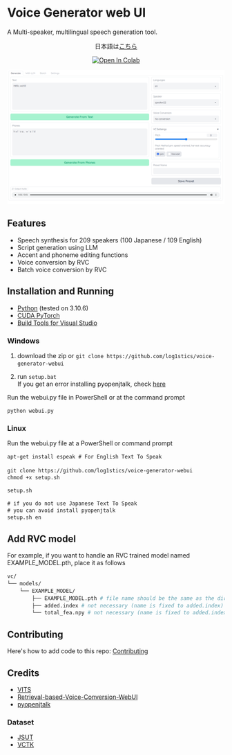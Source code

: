 # Voice Generator web UI
A Multi-speaker, multilingual speech generation tool.

<div align="center">

日本語は[こちら](docs/ja/README.md)

[![Open In Colab](https://img.shields.io/badge/Colab-F9AB00?style=for-the-badge&logo=googlecolab&color=525252)](https://colab.research.google.com/github/log1stics/voice-generator-webui/blob/main/colab.ipynb)

</div>

![](docs/images/Screenshot.png)

## Features

- Speech synthesis for 209 speakers (100 Japanese / 109 English)
- Script generation using LLM
- Accent and phoneme editing functions
- Voice conversion by RVC
- Batch voice conversion by RVC



## Installation and Running

- [Python](https://www.python.org/downloads/windows/) (tested on 3.10.6)
- [CUDA PyTorch](https://pytorch.org/get-started/locally/)
- [Build Tools for Visual Studio](docs/dependencies.md)

### Windows
1. download the zip or
`git clone https://github.com/log1stics/voice-generator-webui`

2. run `setup.bat`  
If you get an error installing pyopenjtalk, check [here](docs/dependencies.md)

Run the webui.py file in PowerShell or at the command prompt
```
python webui.py
```

### Linux


Run the webui.py file at a PowerShell or command prompt
```shell
apt-get install espeak # For English Text To Speak

git clone https://github.com/log1stics/voice-generator-webui
chmod +x setup.sh
```
```
setup.sh
```

```shell
# if you do not use Japanese Text To Speak
# you can avoid install pyopenjtalk
setup.sh en
```

## Add RVC model

For example, if you want to handle an RVC trained model named EXAMPLE_MODEL.pth, place it as follows
```bash
vc/
└── models/
    └── EXAMPLE_MODEL/
        ├── EXAMPLE_MODEL.pth # file name should be the same as the directory name
        ├── added.index # not necessary (name is fixed to added.index)
        └── total_fea.npy # not necessary (name is fixed to added.index)
```



## Contributing
Here's how to add code to this repo: [Contributing](docs/add_vits.md)


## Credits

- [VITS](https://github.com/jaywalnut310/vits)
- [Retrieval-based-Voice-Conversion-WebUI](https://github.com/liujing04/Retrieval-based-Voice-Conversion-WebUI)
- [pyopenjtalk](https://github.com/r9y9/pyopenjtalk)

### Dataset
- [JSUT](https://sites.google.com/site/shinnosuketakamichi/publication/jsut)
- [VCTK](https://datashare.ed.ac.uk/handle/10283/2950)
